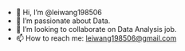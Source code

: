 - 👋 Hi, I’m @leiwang198506
- 👀 I’m passionate about Data.
- 🌱 I’m looking to collaborate on Data Analysis job. 
- 📫 How to reach me: leiwang198506@gmail.com

<!---
leiwang198506/leiwang198506 is a ✨ special ✨ repository because its `README.md` (this file) appears on your GitHub profile.
You can click the Preview link to take a look at your changes.
--->

